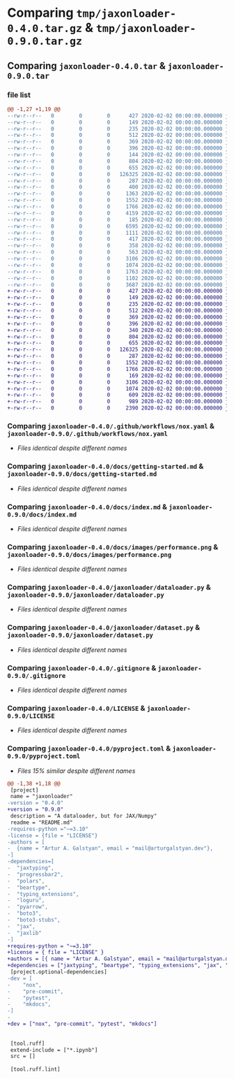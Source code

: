 # Comparing `tmp/jaxonloader-0.4.0.tar.gz` & `tmp/jaxonloader-0.9.0.tar.gz`

## Comparing `jaxonloader-0.4.0.tar` & `jaxonloader-0.9.0.tar`

### file list

```diff
@@ -1,27 +1,19 @@
--rw-r--r--   0        0        0      427 2020-02-02 00:00:00.000000 jaxonloader-0.4.0/.pre-commit-config.yaml
--rw-r--r--   0        0        0      149 2020-02-02 00:00:00.000000 jaxonloader-0.4.0/mkdocs.yml
--rw-r--r--   0        0        0      235 2020-02-02 00:00:00.000000 jaxonloader-0.4.0/noxfile.py
--rw-r--r--   0        0        0      512 2020-02-02 00:00:00.000000 jaxonloader-0.4.0/.github/workflows/nox.yaml
--rw-r--r--   0        0        0      369 2020-02-02 00:00:00.000000 jaxonloader-0.4.0/.github/workflows/pre_commit.yaml
--rw-r--r--   0        0        0      396 2020-02-02 00:00:00.000000 jaxonloader-0.4.0/docs/api.md
--rw-r--r--   0        0        0      144 2020-02-02 00:00:00.000000 jaxonloader-0.4.0/docs/future.md
--rw-r--r--   0        0        0      804 2020-02-02 00:00:00.000000 jaxonloader-0.4.0/docs/getting-started.md
--rw-r--r--   0        0        0      655 2020-02-02 00:00:00.000000 jaxonloader-0.4.0/docs/index.md
--rw-r--r--   0        0        0   126325 2020-02-02 00:00:00.000000 jaxonloader-0.4.0/docs/images/performance.png
--rw-r--r--   0        0        0      287 2020-02-02 00:00:00.000000 jaxonloader-0.4.0/jaxonloader/__init__.py
--rw-r--r--   0        0        0      400 2020-02-02 00:00:00.000000 jaxonloader-0.4.0/jaxonloader/boto_client.py
--rw-r--r--   0        0        0     1363 2020-02-02 00:00:00.000000 jaxonloader-0.4.0/jaxonloader/config.py
--rw-r--r--   0        0        0     1552 2020-02-02 00:00:00.000000 jaxonloader-0.4.0/jaxonloader/dataloader.py
--rw-r--r--   0        0        0     1766 2020-02-02 00:00:00.000000 jaxonloader-0.4.0/jaxonloader/dataset.py
--rw-r--r--   0        0        0     4159 2020-02-02 00:00:00.000000 jaxonloader-0.4.0/jaxonloader/utils.py
--rw-r--r--   0        0        0      185 2020-02-02 00:00:00.000000 jaxonloader-0.4.0/jaxonloader/datasets/__init__.py
--rw-r--r--   0        0        0     6595 2020-02-02 00:00:00.000000 jaxonloader-0.4.0/jaxonloader/datasets/_datasets.py
--rw-r--r--   0        0        0     1111 2020-02-02 00:00:00.000000 jaxonloader-0.4.0/jaxonloader/datasets/download.py
--rw-r--r--   0        0        0      417 2020-02-02 00:00:00.000000 jaxonloader-0.4.0/tests/test_mnist.py
--rw-r--r--   0        0        0      358 2020-02-02 00:00:00.000000 jaxonloader-0.4.0/tests/test_slicing.py
--rw-r--r--   0        0        0      563 2020-02-02 00:00:00.000000 jaxonloader-0.4.0/tests/test_tinyshakespeare.py
--rw-r--r--   0        0        0     3106 2020-02-02 00:00:00.000000 jaxonloader-0.4.0/.gitignore
--rw-r--r--   0        0        0     1074 2020-02-02 00:00:00.000000 jaxonloader-0.4.0/LICENSE
--rw-r--r--   0        0        0     1763 2020-02-02 00:00:00.000000 jaxonloader-0.4.0/README.md
--rw-r--r--   0        0        0     1102 2020-02-02 00:00:00.000000 jaxonloader-0.4.0/pyproject.toml
--rw-r--r--   0        0        0     3687 2020-02-02 00:00:00.000000 jaxonloader-0.4.0/PKG-INFO
+-rw-r--r--   0        0        0      427 2020-02-02 00:00:00.000000 jaxonloader-0.9.0/.pre-commit-config.yaml
+-rw-r--r--   0        0        0      149 2020-02-02 00:00:00.000000 jaxonloader-0.9.0/mkdocs.yml
+-rw-r--r--   0        0        0      235 2020-02-02 00:00:00.000000 jaxonloader-0.9.0/noxfile.py
+-rw-r--r--   0        0        0      512 2020-02-02 00:00:00.000000 jaxonloader-0.9.0/.github/workflows/nox.yaml
+-rw-r--r--   0        0        0      369 2020-02-02 00:00:00.000000 jaxonloader-0.9.0/.github/workflows/pre_commit.yaml
+-rw-r--r--   0        0        0      396 2020-02-02 00:00:00.000000 jaxonloader-0.9.0/docs/api.md
+-rw-r--r--   0        0        0      340 2020-02-02 00:00:00.000000 jaxonloader-0.9.0/docs/future.md
+-rw-r--r--   0        0        0      804 2020-02-02 00:00:00.000000 jaxonloader-0.9.0/docs/getting-started.md
+-rw-r--r--   0        0        0      655 2020-02-02 00:00:00.000000 jaxonloader-0.9.0/docs/index.md
+-rw-r--r--   0        0        0   126325 2020-02-02 00:00:00.000000 jaxonloader-0.9.0/docs/images/performance.png
+-rw-r--r--   0        0        0      287 2020-02-02 00:00:00.000000 jaxonloader-0.9.0/jaxonloader/__init__.py
+-rw-r--r--   0        0        0     1552 2020-02-02 00:00:00.000000 jaxonloader-0.9.0/jaxonloader/dataloader.py
+-rw-r--r--   0        0        0     1766 2020-02-02 00:00:00.000000 jaxonloader-0.9.0/jaxonloader/dataset.py
+-rw-r--r--   0        0        0      169 2020-02-02 00:00:00.000000 jaxonloader-0.9.0/jaxonloader/utils.py
+-rw-r--r--   0        0        0     3106 2020-02-02 00:00:00.000000 jaxonloader-0.9.0/.gitignore
+-rw-r--r--   0        0        0     1074 2020-02-02 00:00:00.000000 jaxonloader-0.9.0/LICENSE
+-rw-r--r--   0        0        0      609 2020-02-02 00:00:00.000000 jaxonloader-0.9.0/README.md
+-rw-r--r--   0        0        0      989 2020-02-02 00:00:00.000000 jaxonloader-0.9.0/pyproject.toml
+-rw-r--r--   0        0        0     2390 2020-02-02 00:00:00.000000 jaxonloader-0.9.0/PKG-INFO
```

### Comparing `jaxonloader-0.4.0/.github/workflows/nox.yaml` & `jaxonloader-0.9.0/.github/workflows/nox.yaml`

 * *Files identical despite different names*

### Comparing `jaxonloader-0.4.0/docs/getting-started.md` & `jaxonloader-0.9.0/docs/getting-started.md`

 * *Files identical despite different names*

### Comparing `jaxonloader-0.4.0/docs/index.md` & `jaxonloader-0.9.0/docs/index.md`

 * *Files identical despite different names*

### Comparing `jaxonloader-0.4.0/docs/images/performance.png` & `jaxonloader-0.9.0/docs/images/performance.png`

 * *Files identical despite different names*

### Comparing `jaxonloader-0.4.0/jaxonloader/dataloader.py` & `jaxonloader-0.9.0/jaxonloader/dataloader.py`

 * *Files identical despite different names*

### Comparing `jaxonloader-0.4.0/jaxonloader/dataset.py` & `jaxonloader-0.9.0/jaxonloader/dataset.py`

 * *Files identical despite different names*

### Comparing `jaxonloader-0.4.0/.gitignore` & `jaxonloader-0.9.0/.gitignore`

 * *Files identical despite different names*

### Comparing `jaxonloader-0.4.0/LICENSE` & `jaxonloader-0.9.0/LICENSE`

 * *Files identical despite different names*

### Comparing `jaxonloader-0.4.0/pyproject.toml` & `jaxonloader-0.9.0/pyproject.toml`

 * *Files 15% similar despite different names*

```diff
@@ -1,38 +1,18 @@
 [project]
 name = "jaxonloader"
-version = "0.4.0"
+version = "0.9.0"
 description = "A dataloader, but for JAX/Numpy"
 readme = "README.md"
-requires-python ="~=3.10"
-license = {file = "LICENSE"}
-authors = [
-  {name = "Artur A. Galstyan", email = "mail@arturgalstyan.dev"},
-]
-dependencies=[
-  "jaxtyping",
-  "progressbar2",
-  "polars",
-  "beartype",
-  "typing_extensions",
-  "loguru",
-  "pyarrow",
-  "boto3",
-  "boto3-stubs",
-  "jax",
-  "jaxlib"
-]
+requires-python = "~=3.10"
+license = { file = "LICENSE" }
+authors = [{ name = "Artur A. Galstyan", email = "mail@arturgalstyan.dev" }]
+dependencies = ["jaxtyping", "beartype", "typing_extensions", "jax", "jaxlib"]
 [project.optional-dependencies]
-dev = [
-    "nox",
-    "pre-commit",
-    "pytest",
-    "mkdocs",
-]
-
+dev = ["nox", "pre-commit", "pytest", "mkdocs"]
 
 
 [tool.ruff]
 extend-include = ["*.ipynb"]
 src = []
 
 [tool.ruff.lint]
```

